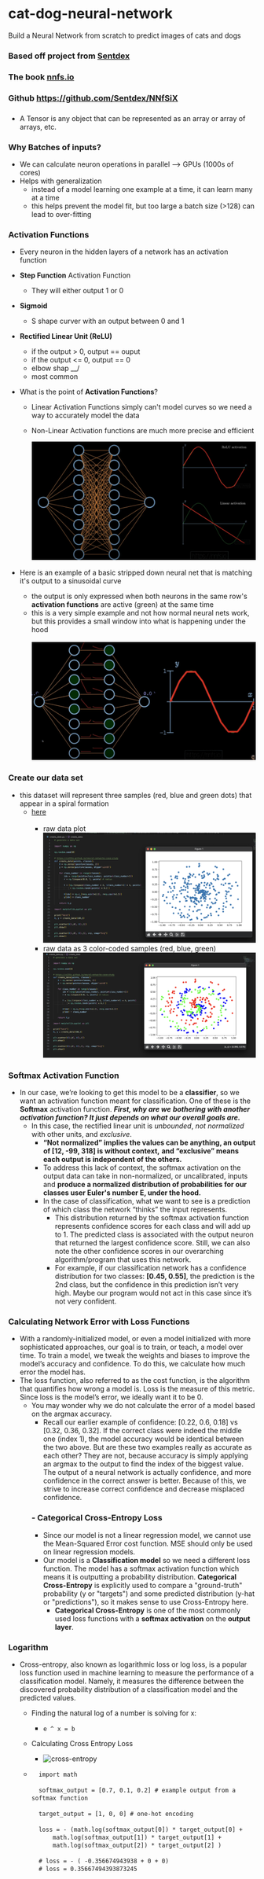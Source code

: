 # cat-dog-neural-network

Build a Neural Network from scratch to predict images of cats and dogs

### Based off project from [Sentdex](https://www.youtube.com/watch?v=Wo5dMEP_BbI&list=PLQVvvaa0QuDcjD5BAw2DxE6OF2tius3V3)

### The book [nnfs.io](https://nnfs.io/)

### Github https://github.com/Sentdex/NNfSiX

###

- A Tensor is any object that can be represented as an array or array of arrays, etc.

### Why Batches of inputs?

- We can calculate neuron operations in parallel --> GPUs (1000s of cores)
- Helps with generalization
  - instead of a model learning one example at a time, it can learn many at a time
  - this helps prevent the model fit, but too large a batch size (>128) can lead to over-fitting

### Activation Functions

- Every neuron in the hidden layers of a network has an activation function
- **Step Function** Activation Function
  - They will either output 1 or 0
- **Sigmoid**
  - S shape curver with an output between 0 and 1
- **Rectified Linear Unit (ReLU)**

  - if the output > 0, output == ouput
  - if the output <= 0, output == 0
  - elbow shap \_\_/
  - most common

- What is the point of **Activation Functions**?

  - Linear Activation Functions simply can't model curves
    so we need a way to accurately model the data
  - Non-Linear Activation functions are much more precise and efficient
    <br>

    ![linear-activation-function](https://github.com/kawgh1/cat-dog-neural-network/blob/main/images/linear%20activation%20function.png)

- Here is an example of a basic stripped down neural net that is matching it's output
  to a sinusoidal curve
  - the output is only expressed when both neurons in the same row's **activation functions** are active (green)
    at the same time
  - this is a very simple example and not how normal neural nets work, but this provides
    a small window into what is happening under the hood
    <br>
    <br>
    ![neural-net](https://raw.githubusercontent.com/kawgh1/cat-dog-neural-network/main/images/basic%20neural%20net.gif)

### Create our data set

- this dataset will represent three samples (red, blue and green dots) that appear in a spiral formation
  - [here](https://github.com/kawgh1/cat-dog-neural-network/blob/main/create_data.py)
    <br>
    <br>
    - raw data plot
      ![dataset1](https://raw.githubusercontent.com/kawgh1/cat-dog-neural-network/main/images/dataset1.png)
      <br>
    - raw data as 3 color-coded samples (red, blue, green)
      ![dataset1-rgb](https://raw.githubusercontent.com/kawgh1/cat-dog-neural-network/main/images/dataset1%20rgb.png)

### Softmax Activation Function

- In our case, we’re looking to get this model to be a **classifier**, so we want an activation function
  meant for classification. One of these is the **Softmax** activation function. **_First, why are we_**
  **_bothering with another activation function? It just depends on what our overall goals are._**
  - In this case, the rectified linear unit is _unbounded_, _not normalized_ with other units, and _exclusive_.
    - **“Not** **normalized” implies the values can be anything, an output of [12, -99, 318] is without context,**
      **and “exclusive” means each output is independent of the others.**
    - To address this lack of context, the softmax activation on the output data can take in non-normalized, or uncalibrated, inputs and **produce a normalized distribution of probabilities for our classes user Euler's number E, under the hood.**
    - In the case of classification, what we want to see is a prediction of which class the network “thinks” the input represents.
      - This distribution returned by the softmax activation function represents confidence scores for each
        class and will add up to 1. The predicted class is associated with the output neuron that returned
        the largest confidence score. Still, we can also note the other confidence scores in our overarching
        algorithm/program that uses this network.
      - For example, if our classification network has a confidence
        distribution for two classes: **[0.45, 0.55]**, the prediction is the 2nd class, but the confidence in
        this prediction isn’t very high. Maybe our program would not act in this case since it’s not very
        confident.

### Calculating Network Error with Loss Functions

- With a randomly-initialized model, or even a model initialized with more sophisticated
  approaches, our goal is to train, or teach, a model over time. To train a model, we tweak the
  weights and biases to improve the model’s accuracy and confidence. To do this, we calculate how
  much error the model has.
- The loss function, also referred to as the cost function, is the algorithm
  that quantifies how wrong a model is. Loss is the measure of this metric. Since loss is the model’s
  error, we ideally want it to be 0.
  - You may wonder why we do not calculate the error of a model based on the argmax accuracy.
    - Recall our earlier example of confidence: [0.22, 0.6, 0.18] vs [0.32, 0.36, 0.32].
      If the correct class were indeed the middle one (index 1), the model accuracy would be identical
      between the two above. But are these two examples really as accurate as each other? They are
      not, because accuracy is simply applying an argmax to the output to find the index of the biggest
      value. The output of a neural network is actually confidence, and more confidence in the correct
      answer is better. Because of this, we strive to increase correct confidence and decrease misplaced
      confidence.
    ### - Categorical Cross-Entropy Loss
    - Since our model is not a linear regression model, we cannot use the Mean-Squared Error cost function. MSE should only be used on linear regression models.
    - Our model is a **Classification model** so we need a different loss function. The model has a softmax activation function which means it is outputting a probability distribution. **Categorical Cross-Entropy** is explicitly used to compare a "ground-truth" probability (y or "targets") and some predicted distribution (y-hat or "predictions"), so it makes sense to use Cross-Entropy here.
      - **Categorical Cross-Entropy** is one of the most commonly used loss functions with a **softmax activation** on the **output layer**.

### Logarithm

- Cross-entropy, also known as logarithmic loss or log loss, is a popular loss function used in machine learning to measure the performance of a classification model. Namely, it measures the difference between the discovered probability distribution of a classification model and the predicted values.

  - Finding the natural log of a number is solving for x:

    - `e ^ x = b`

  - Calculating Cross Entropy Loss

    - ![cross-entropy]()

  - ```
      import math

      softmax_output = [0.7, 0.1, 0.2] # example output from a softmax function

      target_output = [1, 0, 0] # one-hot encoding

      loss = - (math.log(softmax_output[0]) * target_output[0] +
          math.log(softmax_output[1]) * target_output[1] +
          math.log(softmax_output[2]) * target_output[2] )

      # loss = - ( -0.356674943938 + 0 + 0)
      # loss = 0.35667494393873245
    ```
